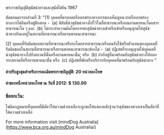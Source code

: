 พระราชบัญญัติสุนัขนำทางและสุนัขได้ยิน 1967

ตัดตอนมาจากส่วนที่ 3:
"(1) บุคคลที่ตาบอดหรือบกพร่องทางการมองเห็นหูหนวกหรือบกพร่องทางการได้ยินหรือผู้ฝึกสอน -
 (a) มีสิทธิ์นำสุนัขนำทางไปไว้ในที่สาธารณะหรือบนยานพาหนะโดยสารสาธารณะใด ๆ และ
 (b) ไม่กระทำความผิดโดยการพาสุนัขนำทางเข้าหรือเข้าหรืออนุญาตให้สุนัขนำทางยังคงอยู่ในสถานที่สาธารณะหรือยานพาหนะสาธารณะ

(2) บุคคลที่รับผิดชอบสถานที่สาธารณะหรือรถโดยสารสาธารณะหรือคนรับใช้หรือตัวแทนของบุคคลที่รับผิดชอบในสถานที่สาธารณะหรือยานพาหนะสาธารณะต้องไม่ -
 (a) ปฏิเสธที่จะอนุญาตให้บุคคลที่นำสุนัขนำทางไปยังสถานที่นั้นหรือยานพาหนะนั้น; หรือ
 (b) กำกับผู้ที่มาพร้อมกับสุนัขนำทางให้ออกจากสถานที่หรือยานพาหนะนั้น หรือ
 (c) ปฏิเสธที่พักหรือบริการกับบุคคลที่มาพร้อมกับสุนัขนำทาง "

#### ค่าปรับสูงสุดสำหรับการละเมิดพระราชบัญญัติ: 20 หน่วยลงโทษ

#### ค่าของหนึ่งหน่วยลงโทษ ณ วันที่ 2012: $ 130.00

### ข้อยกเว้น:
ไม่ผิดกฎหมายที่บุคคลที่มีสัตว์ให้ความช่วยเหลือจะถูกขอให้แสดงหลักฐานว่าสุนัขของพวกเขาเป็นสัตว์ที่ให้ความช่วยเหลือ

For more information visit [mindDog Australia](https://www.bca.org.au/mindDog Australia/)